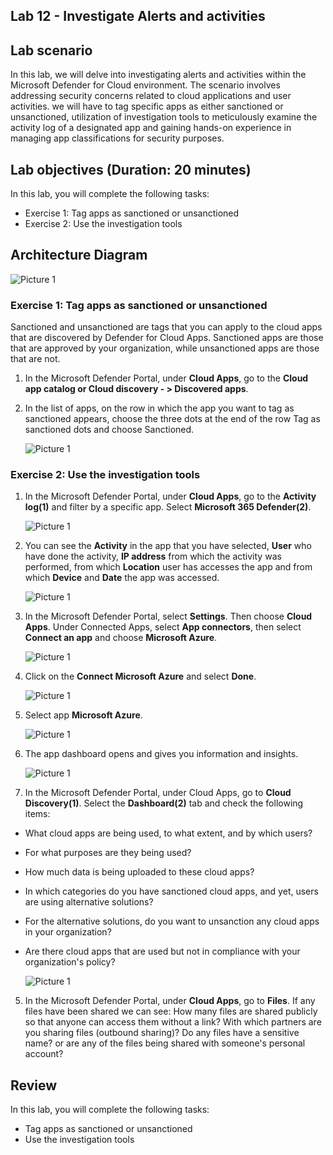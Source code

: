 ## Lab 12 - Investigate Alerts and activities

## Lab scenario

In this lab, we will delve into investigating alerts and activities within the Microsoft Defender for Cloud environment. The scenario involves addressing security concerns related to cloud applications and user activities. we will have to tag specific apps as either sanctioned or unsanctioned, utilization of investigation tools to meticulously examine the activity log of a designated app and gaining hands-on experience in managing app classifications for security purposes.

## Lab objectives (Duration: 20 minutes)

In this lab, you will complete the following tasks:
- Exercise 1: Tag apps as sanctioned or unsanctioned
- Exercise 2: Use the investigation tools

## Architecture Diagram

   ![Picture 1](../Media/lab12-arch.png)

### Exercise 1: Tag apps as sanctioned or unsanctioned

Sanctioned and unsanctioned are tags that you can apply to the cloud apps that are discovered by Defender for Cloud Apps. Sanctioned apps are those that are approved by your organization, while unsanctioned apps are those that are not.

1. In the Microsoft Defender Portal, under **Cloud Apps**, go to the **Cloud app catalog or Cloud discovery - > Discovered apps**.

2. In the list of apps, on the row in which the app you want to tag as sanctioned appears, choose the three dots at the end of the row Tag as sanctioned dots and choose Sanctioned.

   ![Picture 1](../Media/Alerts4.png)

### Exercise 2: Use the investigation tools

1. In the Microsoft Defender Portal, under **Cloud Apps**, go to the **Activity log(1)** and filter by a specific app. Select **Microsoft 365 Defender(2)**.

   ![Picture 1](../Media/Alerts5.png)

2. You can see the **Activity** in the app that you have selected, **User** who have done the activity, **IP address** from which the activity was performed, from which **Location** user has accesses the app and from which **Device** and **Date** the app was accessed.

   ![Picture 1](../Media/Alerts6.png)

3. In the Microsoft Defender Portal, select **Settings**. Then choose **Cloud Apps**. Under Connected Apps, select **App connectors**, then select **Connect an app** and choose **Microsoft Azure**.

   ![Picture 1](../Media/Alerts10.png)

1. Click on the **Connect Microsoft Azure** and select **Done**.

   ![Picture 1](../Media/Alerts11.png)

1. Select app **Microsoft Azure**.

   ![Picture 1](../Media/Alerts12.png)

1. The app dashboard opens and gives you information and insights.

   ![Picture 1](../Media/Alerts8.png)

5. In the Microsoft Defender Portal, under Cloud Apps, go to **Cloud Discovery(1)**. Select the **Dashboard(2)** tab and check the following items:

- What cloud apps are being used, to what extent, and by which users?

- For what purposes are they being used?

- How much data is being uploaded to these cloud apps?

- In which categories do you have sanctioned cloud apps, and yet, users are using alternative solutions?

- For the alternative solutions, do you want to unsanction any cloud apps in your organization?

- Are there cloud apps that are used but not in compliance with your organization's policy?

   ![Picture 1](../Media/Alerts9.png)

5. In the Microsoft Defender Portal, under **Cloud Apps**, go to **Files**. If any files have been shared we can see: How many files are shared publicly so that anyone can access them without a link? With which partners are you sharing files (outbound sharing)? Do any files have a sensitive name? or are any of the files being shared with someone's personal account?

## Review
In this lab, you will complete the following tasks:
- Tag apps as sanctioned or unsanctioned
- Use the investigation tools
